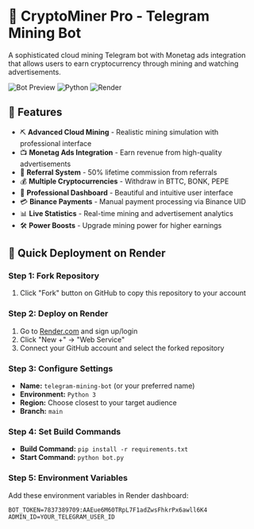 # 🤖 CryptoMiner Pro - Telegram Mining Bot

A sophisticated cloud mining Telegram bot with Monetag ads integration that allows users to earn cryptocurrency through mining and watching advertisements.

![Bot Preview](https://img.shields.io/badge/Telegram-Bot-blue)
![Python](https://img.shields.io/badge/Python-3.8%2B-green)
![Render](https://img.shields.io/badge/Deploy-Render-purple)

## 🌟 Features

- ⛏️ **Advanced Cloud Mining** - Realistic mining simulation with professional interface
- 📺 **Monetag Ads Integration** - Earn revenue from high-quality advertisements
- 👥 **Referral System** - 50% lifetime commission from referrals
- 💰 **Multiple Cryptocurrencies** - Withdraw in BTTC, BONK, PEPE
- 🚀 **Professional Dashboard** - Beautiful and intuitive user interface
- 💳 **Binance Payments** - Manual payment processing via Binance UID
- 📊 **Live Statistics** - Real-time mining and advertisement analytics
- 🛠️ **Power Boosts** - Upgrade mining power for higher earnings

## 🚀 Quick Deployment on Render

### Step 1: Fork Repository
1. Click "Fork" button on GitHub to copy this repository to your account

### Step 2: Deploy on Render
1. Go to [Render.com](https://render.com) and sign up/login
2. Click "New +" → "Web Service"
3. Connect your GitHub account and select the forked repository

### Step 3: Configure Settings
- **Name:** `telegram-mining-bot` (or your preferred name)
- **Environment:** `Python 3`
- **Region:** Choose closest to your target audience
- **Branch:** `main`

### Step 4: Set Build Commands
- **Build Command:** `pip install -r requirements.txt`
- **Start Command:** `python bot.py`

### Step 5: Environment Variables
Add these environment variables in Render dashboard:

```env
BOT_TOKEN=7837389709:AAEue6M60TRpL7F1adZwsFhkrPx6awll6K4
ADMIN_ID=YOUR_TELEGRAM_USER_ID
